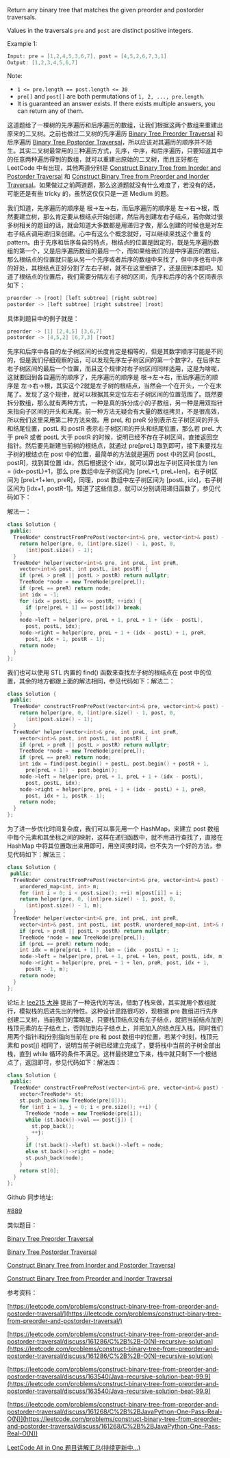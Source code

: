 Return any binary tree that matches the given preorder and postorder traversals.

Values in the traversals `pre` and `post` are distinct positive integers.

Example 1:

```cpp
Input: pre = [1,2,4,5,3,6,7], post = [4,5,2,6,7,3,1]
Output: [1,2,3,4,5,6,7]
```

Note:

- `1 <= pre.length == post.length <= 30`
- `pre[]` and `post[]` are both permutations of `1, 2, ..., pre.length`.
- It is guaranteed an answer exists. If there exists multiple answers, you can return any of them.

这道题给了一棵树的先序遍历和后序遍历的数组，让我们根据这两个数组来重建出原来的二叉树。之前也做过二叉树的先序遍历 [Binary Tree Preorder Traversal](http://www.cnblogs.com/grandyang/p/4146981.html) 和 后序遍历 [Binary Tree Postorder Traversal](http://www.cnblogs.com/grandyang/p/4251757.html)，所以应该对其遍历的顺序并不陌生。其实二叉树最常用的三种遍历方式，先序，中序，和后序遍历，只要知道其中的任意两种遍历得到的数组，就可以重建出原始的二叉树，而且正好都在 LeetCode 中有出现，其他两道分别是 [Construct Binary Tree from Inorder and Postorder Traversal](https://www.cnblogs.com/grandyang/p/4296193.html) 和 [Construct Binary Tree from Preorder and Inorder Traversal](https://www.cnblogs.com/grandyang/p/4296500.html)。如果做过之前两道题，那么这道题就没有什么难度了，若没有的话，可能还是有些 tricky 的，虽然这仅仅只是一道 Medium 的题。

我们知道，先序遍历的顺序是 根->左->右，而后序遍历的顺序是 左->右->根，既然要建立树，那么肯定要从根结点开始创建，然后再创建左右子结点，若你做过很多树相关的题目的话，就会知道大多数都是用递归才做，那么创建的时候也是对左右子结点调用递归来创建。心中有这么个概念就好，可以继续来找这个重复的 pattern。由于先序和后序各自的特点，根结点的位置是固定的，既是先序遍历数组的第一个，又是后序遍历数组的最后一个，而如果给我们的是中序遍历的数组，那么根结点的位置就只能从另一个先序或者后序的数组中来找了，但中序也有中序的好处，其根结点正好分割了左右子树，就不在这里细讲了，还是回到本题吧。知道了根结点的位置后，我们需要分隔左右子树的区间，先序和后序的各个区间表示如下：

```cpp
preorder -> [root] [left subtree] [right subtree]
postorder -> [left subtree] [right substree] [root]
```

具体到题目中的例子就是：

```cpp
preorder -> [1] [2,4,5] [3,6,7]
postorder -> [4,5,2] [6,7,3] [root]
```

先序和后序中各自的左子树区间的长度肯定是相等的，但是其数字顺序可能是不同的，但是我们仔细观察的话，可以发现先序左子树区间的第一个数字2，在后序左右子树区间的最后一个位置，而且这个规律对右子树区间同样适用，这是为啥呢，这就要回到各自遍历的顺序了，先序遍历的顺序是 根->左->右，而后序遍历的顺序是 左->右->根，其实这个2就是左子树的根结点，当然会一个在开头，一个在末尾了。发现了这个规律，就可以根据其来定位左右子树区间的位置范围了。既然要拆分数组，那么就有两种方式，一种是真的拆分成小的子数组，另一种是用双指针来指向子区间的开头和末尾。前一种方法无疑会有大量的数组拷贝，不是很高效，所以我们这里采用第二种方法来做。用 preL 和 preR 分别表示左子树区间的开头和结尾位置，postL 和 postR 表示右子树区间的开头和结尾位置，那么若 preL 大于 preR 或者 postL 大于 postR 的时候，说明已经不存在子树区间，直接返回空指针。然后要先新建当前树的根结点，就通过 pre[preL] 取到即可，接下来要找左子树的根结点在 post 中的位置，最简单的方法就是遍历 post 中的区间 [postL, postR]，找到其位置 idx，然后根据这个 idx，就可以算出左子树区间长度为 len = (idx-postL)+1，那么 pre 数组中左子树区间为 [preL+1, preL+len]，右子树区间为 [preL+1+len, preR]，同理，post 数组中左子树区间为 [postL, idx]，右子树区间为 [idx+1, postR-1]。知道了这些信息，就可以分别调用递归函数了，参见代码如下：

解法一：

```cpp
class Solution {
 public:
  TreeNode* constructFromPrePost(vector<int>& pre, vector<int>& post) {
    return helper(pre, 0, (int)pre.size() - 1, post, 0,
      (int)post.size() - 1);
  }
  TreeNode* helper(vector<int>& pre, int preL, int preR,
    vector<int>& post, int postL, int postR) {
    if (preL > preR || postL > postR) return nullptr;
    TreeNode *node = new TreeNode(pre[preL]);
    if (preL == preR) return node;
    int idx = -1;
    for (idx = postL; idx <= postR; ++idx) {
      if (pre[preL + 1] == post[idx]) break;
    }
    node->left = helper(pre, preL + 1, preL + 1 + (idx - postL),
      post, postL, idx);
    node->right = helper(pre, preL + 1 + (idx - postL) + 1, preR,
      post, idx + 1, postR - 1);
    return node;
  }
};
```

我们也可以使用 STL 内置的 find() 函数来查找左子树的根结点在 post 中的位置，其余的地方都跟上面的解法相同，参见代码如下：解法二：

```cpp
class Solution {
 public:
  TreeNode* constructFromPrePost(vector<int>& pre, vector<int>& post) {
    return helper(pre, 0, (int)pre.size() - 1, post, 0,
      (int)post.size() - 1);
  }
  TreeNode* helper(vector<int>& pre, int preL, int preR,
    vector<int>& post, int postL, int postR) {
    if (preL > preR || postL > postR) return nullptr;
    TreeNode *node = new TreeNode(pre[preL]);
    if (preL == preR) return node;
    int idx = find(post.begin() + postL, post.begin() + postR + 1,
      pre[preL + 1]) - post.begin();
    node->left = helper(pre, preL + 1, preL + 1 + (idx - postL),
      post, postL, idx);
    node->right = helper(pre, preL + 1 + (idx - postL) + 1, preR,
      post, idx + 1, postR - 1);
    return node;
  }
};
```

为了进一步优化时间复杂度，我们可以事先用一个 HashMap，来建立 post 数组中每个元素和其坐标之间的映射，这样在递归函数中，就不用进行查找了，直接在 HashMap 中将其位置取出来用即可，用空间换时间，也不失为一个好的方法，参见代码如下：解法三：

```cpp
class Solution {
 public:
  TreeNode* constructFromPrePost(vector<int>& pre, vector<int>& post) {
    unordered_map<int, int> m;
    for (int i = 0; i < post.size(); ++i) m[post[i]] = i;
    return helper(pre, 0, (int)pre.size() - 1, post, 0,
      (int)post.size() - 1, m);
  }
  TreeNode* helper(vector<int>& pre, int preL, int preR,
    vector<int>& post, int postL, int postR, unordered_map<int, int>& m) {
    if (preL > preR || postL > postR) return nullptr;
    TreeNode *node = new TreeNode(pre[preL]);
    if (preL == preR) return node;
    int idx = m[pre[preL + 1]], len = (idx - postL) + 1;
    node->left = helper(pre, preL + 1, preL + len, post, postL, idx, m);
    node->right = helper(pre, preL + 1 + len, preR, post, idx + 1,
      postR - 1, m);
    return node;
  }
};
```

论坛上 [lee215 大神](https://leetcode.com/problems/construct-binary-tree-from-preorder-and-postorder-traversal/discuss/161268/C%2B%2BJavaPython-One-Pass-Real-O(N)) 提出了一种迭代的写法，借助了栈来做，其实就用个数组就行，模拟栈的后进先出的特性。这种设计思路很巧妙，现根据 pre 数组进行先序创建二叉树，当前我们的策略是，只要栈顶结点没有左子结点，就把当前结点加到栈顶元素的左子结点上，否则加到右子结点上，并把加入的结点压入栈。同时我们用两个指针i和j分别指向当前在 pre 和 post 数组中的位置，若某个时刻，栈顶元素和 post[j] 相同了，说明当前子树已经建立完成了，要将栈中当前的子树全部出栈，直到 while 循环的条件不满足。这样最终建立下来，栈中就只剩下一个根结点了，返回即可，参见代码如下：解法四：

```cpp
class Solution {
 public:
  TreeNode* constructFromPrePost(vector<int>& pre, vector<int>& post) {
    vector<TreeNode*> st;
    st.push_back(new TreeNode(pre[0]));
    for (int i = 1, j = 0; i < pre.size(); ++i) {
      TreeNode *node = new TreeNode(pre[i]);
      while (st.back()->val == post[j]) {
        st.pop_back();
        ++j;
      }
      if (!st.back()->left) st.back()->left = node;
      else st.back()->right = node;
      st.push_back(node);
    }
    return st[0];
  }
};
```

Github 同步地址:

[#889](https://github.com/grandyang/leetcode/issues/889)

类似题目：

[Binary Tree Preorder Traversal](http://www.cnblogs.com/grandyang/p/4146981.html)

[Binary Tree Postorder Traversal](http://www.cnblogs.com/grandyang/p/4251757.html)

[Construct Binary Tree from Inorder and Postorder Traversal](https://www.cnblogs.com/grandyang/p/4296193.html)

[Construct Binary Tree from Preorder and Inorder Traversal](https://www.cnblogs.com/grandyang/p/4296500.html)

参考资料：

[https://leetcode.com/problems/construct-binary-tree-from-preorder-and-postorder-traversal/](https://leetcode.com/problems/construct-binary-tree-from-preorder-and-postorder-traversal/)

[](https://leetcode.com/problems/construct-binary-tree-from-preorder-and-postorder-traversal/discuss/161286/C%2B%2B-O(N)-recursive-solution)[https://leetcode.com/problems/construct-binary-tree-from-preorder-and-postorder-traversal/discuss/161286/C%2B%2B-O(N)-recursive-solution](https://leetcode.com/problems/construct-binary-tree-from-preorder-and-postorder-traversal/discuss/161286/C%2B%2B-O(N)-recursive-solution)

[https://leetcode.com/problems/construct-binary-tree-from-preorder-and-postorder-traversal/discuss/163540/Java-recursive-solution-beat-99.9](https://leetcode.com/problems/construct-binary-tree-from-preorder-and-postorder-traversal/discuss/163540/Java-recursive-solution-beat-99.9)

[](https://leetcode.com/problems/construct-binary-tree-from-preorder-and-postorder-traversal/discuss/161268/C%2B%2BJavaPython-One-Pass-Real-O(N))[https://leetcode.com/problems/construct-binary-tree-from-preorder-and-postorder-traversal/discuss/161268/C%2B%2BJavaPython-One-Pass-Real-O(N)](https://leetcode.com/problems/construct-binary-tree-from-preorder-and-postorder-traversal/discuss/161268/C%2B%2BJavaPython-One-Pass-Real-O(N))

[LeetCode All in One 题目讲解汇总(持续更新中...)](https://www.cnblogs.com/grandyang/p/4606334.html)